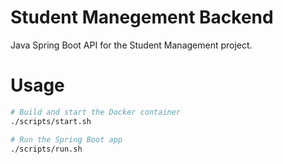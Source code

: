 # Student Manegement Backend

Java Spring Boot API for the Student Management project.

# Usage

```sh
# Build and start the Docker container
./scripts/start.sh

# Run the Spring Boot app
./scripts/run.sh
```